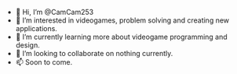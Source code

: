 - 👋 Hi, I’m @CamCam253
- 👀 I’m interested in videogames, problem solving and creating new applications.
- 🌱 I’m currently learning more about videogame programming and design.
- 💞️ I’m looking to collaborate on nothing currently.
- 📫 Soon to come.

<!---
CamCam253/CamCam253 is a ✨ special ✨ repository because its `README.md` (this file) appears on your GitHub profile.
You can click the Preview link to take a look at your changes.
--->

